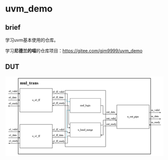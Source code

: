 # uvm_demo

## brief

学习uvm基本使用的仓库。

学习**尼德兰的喵**的仓库项目：https://gitee.com/gjm9999/uvm_demo

## DUT

![image-20250108223045834](pic/image-20250108223045834.png)
